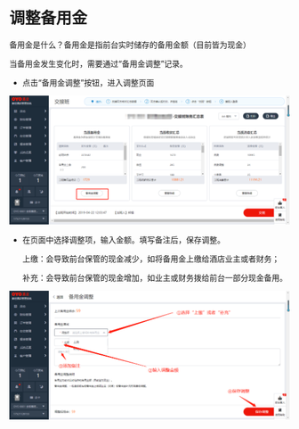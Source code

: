 # 调整备用金

备用金是什么？备用金是指前台实时储存的备用金额（目前皆为现金）

当备用金发生变化时，需要通过“备用金调整”记录。

* 点击“备用金调整”按钮，进入调整页面

![](../../../.gitbook/assets/image%20%2815%29.png)

* 在页面中选择调整项，输入金额。填写备注后，保存调整。

  上缴：会导致前台保管的现金减少，如将备用金上缴给酒店业主或者财务；

  补充：会导致前台保管的现金增加，如业主或财务拨给前台一部分现金备用。

![](../../../.gitbook/assets/image%20%28522%29.png)

